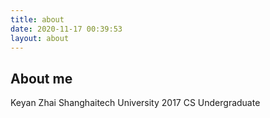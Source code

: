 ```yaml
---
title: about
date: 2020-11-17 00:39:53
layout: about
---
```


## About me

Keyan Zhai
Shanghaitech University 
2017 CS Undergraduate
